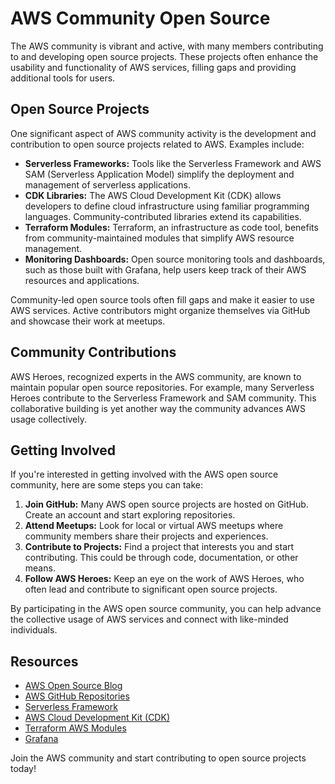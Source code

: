 # AWS Community Open Source

The AWS community is vibrant and active, with many members contributing to and developing open source projects. These projects often enhance the usability and functionality of AWS services, filling gaps and providing additional tools for users.

## Open Source Projects

One significant aspect of AWS community activity is the development and contribution to open source projects related to AWS. Examples include:

- **Serverless Frameworks:** Tools like the Serverless Framework and AWS SAM (Serverless Application Model) simplify the deployment and management of serverless applications.
- **CDK Libraries:** The AWS Cloud Development Kit (CDK) allows developers to define cloud infrastructure using familiar programming languages. Community-contributed libraries extend its capabilities.
- **Terraform Modules:** Terraform, an infrastructure as code tool, benefits from community-maintained modules that simplify AWS resource management.
- **Monitoring Dashboards:** Open source monitoring tools and dashboards, such as those built with Grafana, help users keep track of their AWS resources and applications.

Community-led open source tools often fill gaps and make it easier to use AWS services. Active contributors might organize themselves via GitHub and showcase their work at meetups.

## Community Contributions

AWS Heroes, recognized experts in the AWS community, are known to maintain popular open source repositories. For example, many Serverless Heroes contribute to the Serverless Framework and SAM community. This collaborative building is yet another way the community advances AWS usage collectively.

## Getting Involved

If you're interested in getting involved with the AWS open source community, here are some steps you can take:

1. **Join GitHub:** Many AWS open source projects are hosted on GitHub. Create an account and start exploring repositories.
2. **Attend Meetups:** Look for local or virtual AWS meetups where community members share their projects and experiences.
3. **Contribute to Projects:** Find a project that interests you and start contributing. This could be through code, documentation, or other means.
4. **Follow AWS Heroes:** Keep an eye on the work of AWS Heroes, who often lead and contribute to significant open source projects.

By participating in the AWS open source community, you can help advance the collective usage of AWS services and connect with like-minded individuals.

## Resources

- [AWS Open Source Blog](https://aws.amazon.com/blogs/opensource/)
- [AWS GitHub Repositories](https://github.com/aws)
- [Serverless Framework](https://www.serverless.com/)
- [AWS Cloud Development Kit (CDK)](https://aws.amazon.com/cdk/)
- [Terraform AWS Modules](https://registry.terraform.io/namespaces/terraform-aws-modules)
- [Grafana](https://grafana.com/)

Join the AWS community and start contributing to open source projects today!